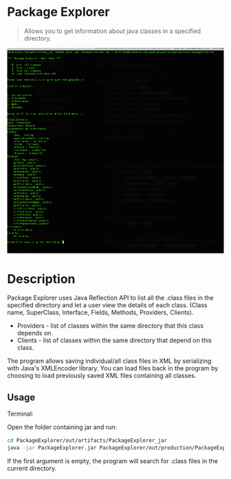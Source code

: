 # Package Explorer
> Allows you to get information about java classes in a specified directory.

![](terminal.png)

# Description
Package Explorer uses Java Reflection API to list all the .class files in the specified directory and let a user view the details of each class. (Class name, SuperClass, Interface, Fields, Methods, Providers, Clients).

* Providers - list of classes within the same directory that this class depends on. 
* Clients - list of classes within the same directory that depend on this class.

The program allows saving individual/all class files in XML by serializing with Java's XMLEncoder library. You can load files back in the program by choosing to load previously saved XML files containing all classes.  

## Usage

Terminal:

Open the folder containing jar and run:

```sh
cd PackageExplorer/out/artifacts/PackageExplorer_jar
java -jar PackageExplorer.jar PackageExplorer/out/production/PackageExplorer
```
If the first argument is empty, the program will search for .class files in the current directory.
 
